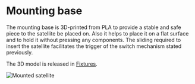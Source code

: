 # Mounting base

The mounting base is 3D-printed from PLA to provide a stable and safe piece to the satellite be placed on. Also it helps to place it on a flat surface and to hold it without pressing any components. The sliding required to insert the satellite facilitates the trigger of the switch mechanism stated previously.

The 3D model is released in [Fixtures](https://github.com/AFS-pt/PROMETHEUS-1/blob/main/2.Satellite/1.Hardware/Fixtures).

![Mounted satellite](https://github.com/AFS-pt/PROMETHEUS-1/blob/main/2.Satellite/images/i07.mounted.png?raw=true)